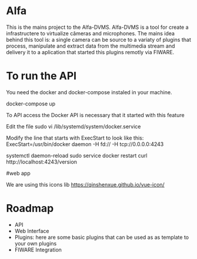# Alfa

This is the mains project to the Alfa-DVMS. Alfa-DVMS is a tool for create a infrastructere to virtualize câmeras and microphones. The mains idea behind this tool is: a single camera can be source to a variaty of plugins that process, manipulate and extract data from the multimedia stream and delivery it to a aplication that started this plugins remotly via FIWARE.

# To run the API

You need the docker and docker-compose instaled in your machine.

docker-compose up

To API access the Docker API is necessary that it started with this feature

Edit the file sudo vi /lib/systemd/system/docker.service

Modify the line that starts with ExecStart to look like this:
ExecStart=/usr/bin/docker daemon -H fd:// -H tcp://0.0.0.0:4243

systemctl daemon-reload
sudo service docker restart
curl http://localhost:4243/version

#web app

We are using this icons lib https://qinshenxue.github.io/vue-icon/

# Roadmap

* API
* Web Interface
* Plugins: here are some basic plugins that can be used as as template to your own plugins
* FIWARE Integration



